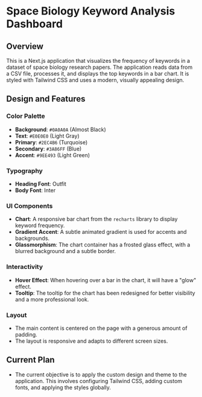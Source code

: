 
# Space Biology Keyword Analysis Dashboard

## Overview

This is a Next.js application that visualizes the frequency of keywords in a dataset of space biology research papers. The application reads data from a CSV file, processes it, and displays the top keywords in a bar chart. It is styled with Tailwind CSS and uses a modern, visually appealing design.

## Design and Features

### Color Palette

*   **Background**: `#0A0A0A` (Almost Black)
*   **Text**: `#E0E0E0` (Light Gray)
*   **Primary**: `#2EC4B6` (Turquoise)
*   **Secondary**: `#3A86FF` (Blue)
*   **Accent**: `#9EE493` (Light Green)

### Typography

*   **Heading Font**: Outfit
*   **Body Font**: Inter

### UI Components

*   **Chart**: A responsive bar chart from the `recharts` library to display keyword frequency.
*   **Gradient Accent**: A subtle animated gradient is used for accents and backgrounds.
*   **Glassmorphism**: The chart container has a frosted glass effect, with a blurred background and a subtle border.

### Interactivity

*   **Hover Effect**: When hovering over a bar in the chart, it will have a "glow" effect.
*   **Tooltip**: The tooltip for the chart has been redesigned for better visibility and a more professional look.

### Layout

*   The main content is centered on the page with a generous amount of padding.
*   The layout is responsive and adapts to different screen sizes.

## Current Plan

*   The current objective is to apply the custom design and theme to the application. This involves configuring Tailwind CSS, adding custom fonts, and applying the styles globally.
